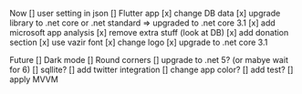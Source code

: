 Now
[] user setting in json
[] Flutter app
[x] change DB data
[x] upgrade library to .net core or .net standard => upgraded to .net core 3.1 
[x] add microsoft app analysis
[x] remove extra stuff (look at DB)
[x] add donation section
[x] use vazir font
[x] change logo
[x] upgrade to .net core 3.1

Future
[] Dark mode
[] Round corners
[] upgrade to .net 5? (or mabye wait for 6)
[] sqllite?
[] add twitter integration
[] change app color?
[] add test?
[] apply MVVM
